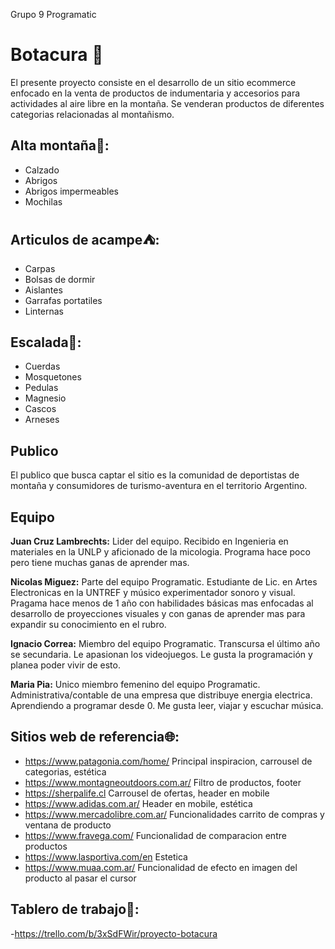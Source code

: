 Grupo 9 Programatic

# Botacura :mount_fuji:

El presente proyecto consiste en el desarrollo de un sitio ecommerce enfocado en la venta de productos de indumentaria y accesorios para actividades al aire libre en la montaña.
Se venderan productos de diferentes categorias relacionadas al montañismo.

## Alta montaña:mount_fuji::
- Calzado
- Abrigos
- Abrigos impermeables
- Mochilas

## Articulos de acampe:tent::
- Carpas
- Bolsas de dormir
- Aislantes
- Garrafas portatiles
- Linternas

## Escalada:sunrise_over_mountains::
- Cuerdas
- Mosquetones
- Pedulas
- Magnesio
- Cascos
- Arneses

## Publico

El publico que busca captar el sitio es la comunidad de deportistas de montaña y consumidores de turismo-aventura en el territorio Argentino.

## Equipo

**Juan Cruz Lambrechts:** Lider del equipo. Recibido en Ingenieria en materiales en la UNLP y aficionado de la micologia. Programa hace poco pero tiene muchas ganas de aprender mas.

**Nicolas Miguez:** Parte del equipo Programatic. Estudiante de Lic. en Artes Electronicas en la UNTREF y músico experimentador sonoro y visual. Pragama hace menos de 1 año con habilidades básicas mas enfocadas al desarrollo de proyecciones visuales y con ganas de aprender mas para expandir su conocimiento en el rubro.

**Ignacio Correa:** Miembro del equipo Programatic. Transcursa el último año se secundaria. Le apasionan los videojuegos. Le gusta la programación y planea poder vivir de esto.

**Maria Pia:** Unico miembro femenino del equipo Programatic. Administrativa/contable de una empresa que distribuye energia electrica. Aprendiendo a programar desde 0. Me gusta leer, viajar y escuchar música. 

## Sitios web de referencia:globe_with_meridians::
- https://www.patagonia.com/home/ Principal inspiracion, carrousel de categorias, estética
- https://www.montagneoutdoors.com.ar/ Filtro de productos, footer
- https://sherpalife.cl Carrousel de ofertas, header en mobile
- https://www.adidas.com.ar/ Header en mobile, estética
- https://www.mercadolibre.com.ar/ Funcionalidades carrito de compras y ventana de producto
- https://www.fravega.com/ Funcionalidad de comparacion entre productos
- https://www.lasportiva.com/en Estetica
- https://www.muaa.com.ar/ Funcionalidad de efecto en imagen del producto al pasar el cursor


## Tablero de trabajo:pushpin::

-https://trello.com/b/3xSdFWir/proyecto-botacura